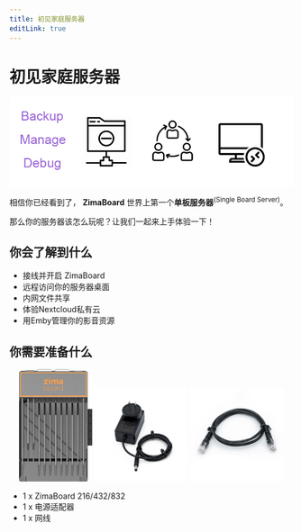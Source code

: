 ```yaml
---
title: 初见家庭服务器
editLink: true
---
```


# 初见家庭服务器

![ZimaBoard](./images/hero-image-get-started.png)

相信你已经看到了， **ZimaBoard** 世界上第一个**单板服务器**<sup>(Single Board Server)</sup>。

那么你的服务器该怎么玩呢？让我们一起来上手体验一下！

## 你会了解到什么

- 接线并开启 ZimaBoard
- 远程访问你的服务器桌面
- 内网文件共享
- 体验Nextcloud私有云
- 用Emby管理你的影音资源


## 你需要准备什么

<!-- 
![ZimaBoard](/images/ZimaBoard/product_1.png)
![PowerAdapter](/images/Accessories/12V-3A-Power-Adapter-1.jpg)
![EthernetCable](/images/Accessories/Cat5e-Ethernet-Cable-1.jpg)
 -->

<p style="text-align: center;" >
  <img src="/images/ZimaBoard/product_1.png" style="max-width: 33%; max-height: 200px;" />
  <img src="/images/Accessories/12V-3A-Power-Adapter-1.jpg" style="max-width: 33%; max-height: 200px;" />
  <img src="/images/Accessories/Cat5e-Ethernet-Cable-1.jpg" style="max-width: 33%; max-height: 200px;" />
</p>

- 1 x ZimaBoard 216/432/832
- 1 x 电源适配器
- 1 x 网线